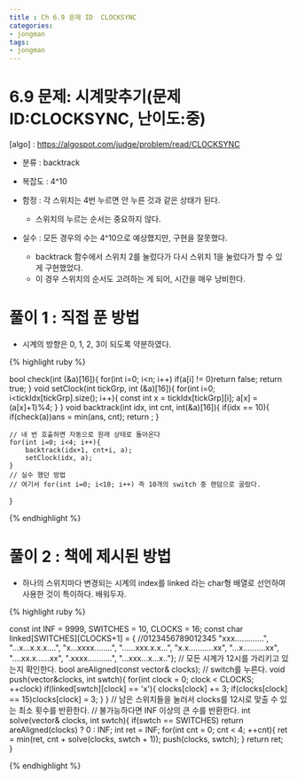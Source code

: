 ```yaml
---
title : Ch 6.9 문제 ID  CLOCKSYNC
categories:
- jongman
tags:
- jongman
---
```

# 6.9 문제: 시계맞추기(문제 ID:CLOCKSYNC, 난이도:중)

[algo] : <https://algospot.com/judge/problem/read/CLOCKSYNC>

- 분류 : backtrack
- 복잡도 : 4^10
- 함정 : 각 스위치는 4번 누르면 안 누른 것과 같은 상태가 된다.
    - 스위치의 누르는 순서는 중요하지 않다.

- 실수 : 모든 경우의 수는 4^10으로 예상했지만, 구현을 잘못했다.
    - backtrack 함수에서 스위치 2를 눌렀다가 다시 스위치 1을 눌렀다가 할 수 있게 구현했었다.
    - 이 경우 스위치의 순서도 고려하는 게 되어, 시간을 매우 낭비한다.


# 풀이 1 : 직접 푼 방법
- 시계의 방향은 0, 1, 2, 3이 되도록 약분하였다.

{% highlight ruby %}

bool check(int (&a)[16]){
    for(int i=0; i<n; i++)
        if(a[i] != 0)return false;
    return true;
}
void setClock(int tickGrp, int (&a)[16]){
    for(int i=0; i<tickIdx[tickGrp].size(); i++){
        const int x = tickIdx[tickGrp][i];
        a[x] = (a[x]+1)%4;
    }
}
void backtrack(int idx, int cnt, int(&a)[16]){
    if(idx == 10){
        if(check(a))ans = min(ans, cnt);
        return ;
    }
    
    // 네 번 호출하면 자동으로 원래 상태로 돌아온다
    for(int i=0; i<4; i++){
        backtrack(idx+1, cnt+i, a);
        setClock(idx, a);
    }
    // 실수 했던 방법
    // 여기서 for(int i=0; i<10; i++) 즉 10개의 switch 중 랜덤으로 골랐다. 
}

{% endhighlight %}

# 풀이 2 : 책에 제시된 방법
- 하나의 스위치마다 변경되는 시계의 index를 linked 라는 char형 배열로 선언하여 사용한 것이 특이하다.
  배워두자.

{% highlight ruby %}

const int INF = 9999, SWITCHES = 10, CLOCKS = 16;
const char linked[SWITCHES][CLOCKS+1] = {
   //0123456789012345
    "xxx.............",
    "...x...x.x.x....",
    "x...xxxx........",
    "......xxx.x.x...",
    "x.x...........xx",
    "...x..........xx",
    "....xx.x......xx",
    ".xxxx...........",
    "...xxx...x...x.."};
// 모든 시계가 12시를 가리키고 있는지 확인한다.
bool areAligned(const vector<int>& clocks);
// switch를 누른다.
void push(vector<int>&clocks, int swtch){
    for(int clock = 0; clock < CLOCKS; ++clock)
        if(linked[swtch][clock] == 'x'){
            clocks[clock] += 3;
            if(clocks[clock] == 15)clocks[clock] = 3;
        }
}
// 남은 스위치들을 눌러서 clocks를 12시로 맞출 수 있는 최소 횟수를 반환한다.
// 불가능하다면 INF  이상의 큰 수를 반환한다.
int solve(vector<int>& clocks, int swtch){
    if(swtch == SWITCHES) return areAligned(clocks) ? 0 : INF;
    int ret = INF;
    for(int cnt = 0; cnt < 4; ++cnt){
        ret = min(ret, cnt + solve(clocks, swtch + 1));
        push(clocks, swtch);
    }
    return ret;
}

{% endhighlight %}
